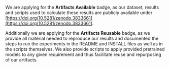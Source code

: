 We are applying for the **Artifacts Available** badge, as our dataset, results and scripts used to calculate these results are publicly available under [https://doi.org/10.5281/zenodo.3833661](https://doi.org/10.5281/zenodo.3833661).

Additionally we are applying for the **Artifacts Reusable** badge, as we provide all material needed to reproduce our results and documented the steps to run the experiments in the README and INSTALL files as well as in the scripts themselves.
We also provide scripts to apply provided pretrained models to any given requirement and thus facilitate reuse and repurposing of our artifacts. 